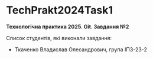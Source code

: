 # TechPrakt2024Task1
**Технологічна практика 2025. Git. Завдання №2**

Список студентів, які виконали завдання:
* Ткаченко Владислав Олесандрович, група ІПЗ-23-2
